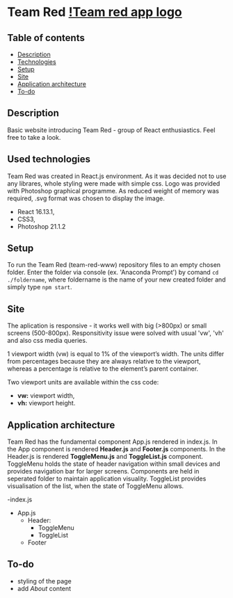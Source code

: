 # Team Red [!Team red app logo](https://github.com/szkola-reacta/team-red-www/blob/master/public/Team-red.png)

## Table of contents
* [Description](#description)
* [Technologies](#used-technologies)
* [Setup](#setup)
* [Site](#site)
* [Application architecture](#application-architecture)
* [To-do](#to-do)


## Description
Basic website introducing Team Red - group of React enthusiastics. Feel free to take a look.

## Used technologies
Team Red was created in React.js environment. As it was decided not to use any librares, whole styling were made with simple css. Logo was provided with Photoshop graphical programme. As reduced weight of memory was required, .svg format was chosen to display the image.

- React 16.13.1,
- CSS3,
- Photoshop 21.1.2

## Setup

To run the Team Red (team-red-www) repository files to an empty chosen folder. Enter the folder via console (ex. 'Anaconda Prompt') by comand `cd ./foldername`, where foldername is the name of your new created folder and simply type `npm start`. 

## Site
The aplication is responsive - it works well with big (>800px) or small screens (500-800px). Responsitivity issue were solved with usual 'vw', 'vh' and also css media queries. 

1 viewport width (vw) is equal to 1% of the viewport’s width. The units differ from percentages because they are always relative to the viewport, whereas a percentage is relative to the element’s parent container.

Two viewport units are available within the css code:
- <b>vw:</b> viewport width,
- <b>vh:</b> viewport height.

## Application architecture
Team Red has the fundamental component App.js rendered in index.js. In the App component is rendered <b>Header.js</b> and <b>Footer.js</b> components. In the Header.js is rendered <b>ToggleMenu.js</b> and <b>ToggleList.js</b> component. ToggleMenu holds the state of header navigation within small devices and provides navigation bar for larger screens. Components are held in seperated folder to maintain application visuality. ToggleList provides visualisation of the list, when the state of ToggleMenu allows.

-index.js
  - App.js
    - Header:
      - ToggleMenu
      - ToggleList
    - Footer

## To-do
- styling of the page
- add <i>About</i> content

